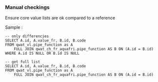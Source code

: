 ### Manual checkings

Ensure core value lists are ok compared to a reference

Sample : 
```
-- only differencies  
SELECT A.id, A.value_fr, B.id, B.code  
FROM qwat_vl.pipe_function as A  
    FULL JOIN qwat_ch_fr_aquafri.pipe_function AS B ON (A.id = B.id)  
WHERE A.id IS NULL OR B.id IS NULL  

-- get full list  
SELECT A.id, A.value_fr, B.id, B.code  
FROM qwat_vl.pipe_function as A  
    FULL JOIN qwat_ch_fr_aquafri.pipe_function AS B ON (A.id = B.id)  
```

